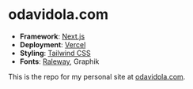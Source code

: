 # odavidola.com

- **Framework**: [Next.js](https://nextjs.org/)
- **Deployment**: [Vercel](https://vercel.com)
- **Styling**: [Tailwind CSS](https://tailwindcss.com)
- **Fonts**: [Raleway](https://fonts.google.com/specimen/Raleway), Graphik

This is the repo for my personal site at [odavidola.com](https://odavidola.com).

